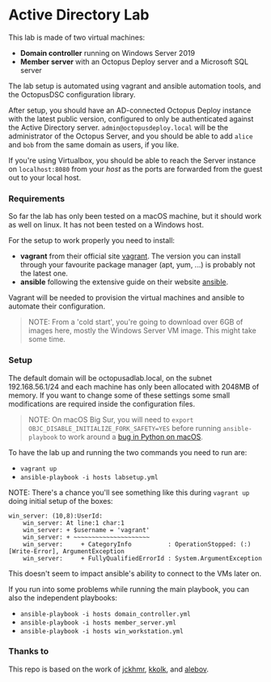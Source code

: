 # Active Directory Lab

This lab is made of two virtual machines:
- **Domain controller** running on Windows Server 2019
- **Member server** with an Octopus Deploy server and a Microsoft SQL server

The lab setup is automated using vagrant and ansible automation tools, and the OctopusDSC configuration library.

After setup, you should have an AD-connected Octopus Deploy instance with the latest public version, configured to only be authenticated against the Active Directory server. `admin@octopusdeploy.local` will be the administrator of the Octopus Server, and you should be able to add `alice` and `bob` from the same domain as users, if you like.

If you're using Virtualbox, you should be able to reach the Server instance on `localhost:8080` from your *host* as the ports are forwarded from the guest out to your local host.

### Requirements

So far the lab has only been tested on a macOS machine, but it should work as well on linux. It has not been tested on a Windows host.

For the setup to work properly you need to install:
- **vagrant** from their official site [vagrant](https://www.vagrantup.com/). The version you can install through your favourite package manager (apt, yum, ...) is probably not the latest one.
- **ansible** following the extensive guide on their website [ansible](https://docs.ansible.com/ansible/latest/installation_guide/intro_installation.html).

Vagrant will be needed to provision the virtual machines and ansible to automate their configuration.

> NOTE: From a 'cold start', you're going to download over 6GB of images here, mostly the Windows Server VM image. This might take some time.

### Setup

The default domain will be octopusadlab.local, on the subnet 192.168.56.1/24 and each machine has only been allocated with 2048MB of memory. If you want to change some of these settings some small modifications are required inside the configuration files.

> NOTE: On macOS Big Sur, you will need to `export OBJC_DISABLE_INITIALIZE_FORK_SAFETY=YES` before running `ansible-playbook` to work around a [bug in Python on macOS](https://github.com/ansible/ansible/issues/49207).

To have the lab up and running the two commands you need to run are:
- `vagrant up`
- `ansible-playbook -i hosts labsetup.yml`

NOTE: There's a chance you'll see something like this during `vagrant up` doing initial setup of the boxes:
```
win_server: (10,8):UserId:
    win_server: At line:1 char:1
    win_server: + $username = 'vagrant'
    win_server: + ~~~~~~~~~~~~~~~~~~~~~
    win_server:     + CategoryInfo          : OperationStopped: (:) [Write-Error], ArgumentException
    win_server:     + FullyQualifiedErrorId : System.ArgumentException
```
This doesn't seem to impact ansible's ability to connect to the VMs later on.

If you run into some problems while running the main playbook, you can also the independent playbooks:
- `ansible-playbook -i hosts domain_controller.yml`
- `ansible-playbook -i hosts member_server.yml`
- `ansible-playbook -i hosts win_workstation.yml`

### Thanks to

This repo is based on the work of [jckhmr](https://github.com/jckhmr/adlab), [kkolk](https://github.com/kkolk/mssql), and [alebov](https://github.com/alebov/AD-lab).